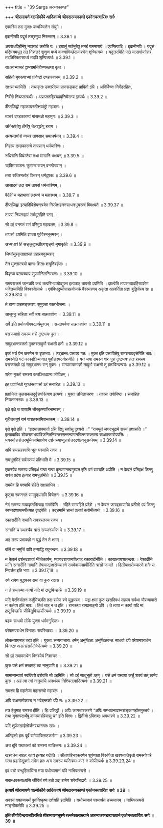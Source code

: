 +++
title = "39 Sarga अरण्यकाण्डः"

+++
**श्रीरामायणे वाल्मीकीये आदिकाव्ये श्रीमदारण्यकाण्डे एकोनचत्वारिंशः सर्गः**

एवमस्मि तदा मुक्तः कथञ्चित्तेन संयुगे ।

इदानीमपि यद्वृतं तच्छृणुष्व निरुत्तरम् ॥ 3.39.1 ॥

अपराधविहीनेषु नापराधं करोति यः । दयालुं सर्वभूतेषु तमहं राममाश्रये ॥ एवमित्यादि । इदानीमपि । यद्वृत्तं मद्विषयमभूत् तत् निरुत्तरं शृणुष्व मध्ये वाक्याविच्छेदाकरणेन शृण्वित्यर्थः । यदुत्तरमिति पाठे यत्सर्वान्तोत्तरं तदतिरिक्तासाध्यं तदपि शृण्वित्यर्थः ॥ 3.39.1 ॥

राक्षसाभ्यामहं द्वाभ्यामनिर्विण्णस्तथा कृतः ।

सहितो मृगरूपाभ्यां प्रविष्टो दण्डकावनम् ॥ 3.39.2 ॥

राक्षसाभ्यामिति । तथाकृतः उक्तरीत्या प्राणसङ्कटं प्रापितो ऽपि । अनिर्विण्णः निर्वेदरहितः,

निर्वेदो निष्फलत्वधीः । अप्राप्ततद्विषयप्रवृत्तिवैराग्य इत्यर्थः ॥ 3.39.2 ॥

दीप्तजिह्वो महाकायस्तीक्ष्णदंष्ट्रो महाबलः ।

व्यचरं दण्डकारण्यं मांसभक्षो महामृगः ॥ 3.39.3 ॥

अग्निहोत्रेषु तीर्थेषु चैत्यवृक्षेषु रावण ।

अत्यन्तघोरो व्यचरं तापसान् सम्प्रधर्षयन् ॥ 3.39.4 ॥

निहत्य दण्डकारण्ये तापसान् धर्मचारिणः ।

रुधिराणि पिबंस्तेषां तथा मांसानि भक्षयन् ॥ 3.39.5 ॥

ऋषिमांसाशनः क्रूरस्त्रासयन् वनगोचरान् ।

तथा रुधिरमत्तोहं विचरन् धर्मदूषकः ॥ 3.39.6 ॥

आसादयं तदा रामं तापसं धर्मचारिणम् ।

वैदेहीं च महाभागां लक्ष्मणं च महारथम् ॥ 3.39.7 ॥

दीप्तजिह्वा इत्यादिविशेषणत्रयेण निरपेक्षहननसाधनभूयस्त्वं विवक्ष्यते ॥ 3.39.37 ॥

तापसं नियताहारं सर्वभूतहिते रतम् ।

सो ऽहं वनगतं रामं परिभूय महाबलम् ॥ 3.39.8 ॥

तापसो ऽयमिति ज्ञात्वा पूर्ववैरमनुस्मरन् ।

अभ्यधावं हि सङ्क्रुद्धस्तीक्ष्णशृङ्गो मृगाकृतिः ॥ 3.39.9 ॥

जिघांसुरकृतप्रज्ञस्तं प्रहारमनुस्मरन् ।

तेन मुक्तास्त्रयो बाणाः शिताः शत्रुनिबर्हणाः ।

विकृष्य बलवच्चापं सुपर्णानिलनिस्वनाः ॥ 3.39.10 ॥

रामपराक्रमं जानन्नपि कथं तत्परिभवायोद्युक्त इत्यत्राह तापसो ऽयमिति । ज्ञात्वेति तापसत्वादहिंसापरेण भवितव्यमिति विश्वस्येत्यर्थः । एवंविधदुर्व्यापारप्रयोजकं वैरस्मरणम् अकृता अप्रवर्तिता प्रज्ञा बुद्धिर्यस्य सः ॥ 3.39.810 ॥

ते बाणा वज्रसङ्काशाः सुमुक्ता रक्तभोजनाः ।

आजुग्मुः सहिताः सर्वे त्रयः सन्नतपर्वणः ॥ 3.39.11 ॥

सर्वे इति प्रयोगयौगपद्यार्थमुक्तम् । सन्नतपर्वणः सन्नतपर्वाणः ॥ 3.39.11 ॥

पराक्रमज्ञो रामस्य शरो दृष्टभयः पुरा ।

समुद्भ्रान्तस्ततो मुक्तस्तावुभौ राक्षसौ हतौ ॥ 3.39.12 ॥

दृष्टं भयं येन करणेन स दृष्टभयः । उद्भ्रान्तः पलाय्य गतः । मुक्त इति पलायितेषु रामशराप्रवृत्तेरिति भावः । रामस्येति पदं काकाक्षिन्यायात् पूर्वोत्तरपदयोरन्वेति । यतः मया रामस्य शरः पुरा दृष्टभयः ततः रामस्य पराक्रमज्ञो ऽहं समुद्भ्रान्तः सन् मुक्तः । रामपराक्रमाज्ञौ तावुभौ राक्षसौ तु हतावित्यन्वयः ॥ 3.39.12 ॥

शरेण मुक्तो रामस्य कथञ्चित्प्राप्य जीवितम् ।

इह प्रव्राजितो युक्तस्तापसो ऽहं समाहितः ॥ 3.39.13 ॥

प्रव्राजितः कृतसकलदुर्वृत्तपरित्याग इत्यर्थः । युक्तः उचिताचरणः । तापसः तपोनिष्ठः । समाहितः नियतमनस्कः ॥ 3.39.13 ॥

वृक्षे वृक्षे च पश्यामि चीरकृष्णाजिनाम्बरम् ।

गृहीतधनुषं रामं पाशहस्तमिवान्तकम् ॥ 3.39.14 ॥

वृक्षे वृक्षे इति । “हृदयान्नापयातो ऽसि दिक्षु सर्वासु दृश्यसे ।” “रामभूतं जगदभूद्रामे राज्यं प्रशासति ।” इत्यादाविव शोकरागभयादिजनितनिरन्तरसन्तन्यमानचिन्तासक्तस्य साक्षात्कारोपपत्तिः । भयस्योत्तरोत्तरभूमिकाभिप्रायेण दर्शनस्याप्युत्तरोत्तरदशेत्यनुसन्धेयम् ॥ 3.39.14 ॥

अपि रामसहस्राणि भूतः पश्यामि रावण ।

रामभूतमिदं सर्वमरण्यं प्रतिभाति मे ॥ 3.39.15 ॥

एकस्यैव रामस्य प्रतिवृक्षं गत्वा गत्वा दृश्यमानत्वमुच्यत इति भ्रमं वारयति अपीति । न केवलं प्रतिवृक्षं किन्तु सर्वत्र प्रदेश इत्याह रामभूतमिति ॥ 3.39.15 ॥

राममेव हि पश्यामि रहिते राक्षसाधिप ।

दृष्ट्वा स्वप्नगतं राममुद्भ्रमामि विचेतनः ॥ 3.39.16 ॥

नेदं रामस्य मायाकृतमित्याह राममेवेति । रहिते रामरहिते प्रदेशे । न केवलं जाग्रद्दशायामेव प्रतीतो ऽयं किन्तु स्वप्नदशायामपीत्याह दृष्ट्वेति । उद्भ्रमामि भ्रान्तं प्रलापं करोमीत्यर्थः ॥ 3.39.16 ॥

रकारादीनि नामानि रामत्रस्तस्य रावण ।

रत्नानि च रथाश्चैव त्रासं सञ्जनयन्ति मे ॥ 3.39.17 ॥

अहं तस्य प्रभावज्ञो न युद्धं तेन ते क्षमम् ।

बलिं वा नमुचिं वापि हन्याद्धि रघुनन्दनः ॥ 3.39.18 ॥

न केवलं दर्शनदशायां भीतिकार्यम्, श्रवणदशायामपीत्याह रकारादीनीति । कारप्रत्ययश्छान्दसः । रेफादीनि यानि रत्नादीनि नामानि तेषामाद्याक्षरोच्चारणे राममेवायमब्रवीदिति त्रासो जायते । द्वितीयाक्षरोच्चारणे शनैः स निवर्तत इति भावः ॥ 3.39.17,18 ॥

रणे रामेण युद्ध्यस्व क्षमां वा कुरु राक्षस ।

न ते रामकथा कार्या यदि मां द्रष्टुमिच्छसि ॥ 3.39.19 ॥

यदि वैरनिर्यातनं कर्तुमिच्छसि तदा रामेण रणे युद्ध्यस्व । यद्वा क्षमां कुरु खरादिवधं सहस्व सर्वथा चौरव्यापारो न कर्तव्य इति भावः । हितं चाह न त इति । रामकथा रामप्रसङ्गो ऽपि । ते त्वया न कार्या यदि मां द्रष्टुमिच्छसि जीवितुमिच्छसीत्यर्थः ॥ 3.39.19 ॥

बहवः साधवो लोके युक्ता धर्ममनुष्ठिताः ।

परेषामपराधेन विनष्टाः सपरिच्छदाः ॥ 3.39.20 ॥

लोकन्यायमाह बहव इति । युक्ताः सम्यगाचाराः धर्मम् अनुष्ठिताः अनुष्ठितवन्तः साधवो ऽपि परेषामपराधेन विनष्टाः असत्संसर्गदोषेणेत्यर्थः ॥ 3.39.20 ॥

सो ऽहं तवापराधेन विनश्येयं निशाचर ।

कुरु यत्ते क्षमं तत्त्वमहं त्वा नानुयामि ह ॥ 3.39.21 ॥

सामान्यन्यायं स्वविषये दर्शयति सो ऽहमिति । सो ऽहं साधुभूतो ऽहम् । यत्ते क्षमं यत्त्वया कर्तुं शक्यं तत् त्वमेव कुरु । अहं त्वा त्वां नानुयामि अनर्थस्य निश्चितत्वादित्यर्थः ॥ 3.39.21 ॥

रामश्च हि महातेजा महासत्त्वो महाबलः ।

अपि राक्षसलोकस्य न भवेदन्तको ऽपि सः ॥ 3.39.22 ॥

तत्र हेतुमाह रामश्च हीति । हिः प्रसिद्धौ । अपिः कामचारकरणे “अपिः सम्भावनाप्रश्नशङ्कागर्हासमु़च्चये । तथा युक्तपदार्थेषु कामचारप्रियासु च” इति विश्वः । द्वितीयो ऽपिशब्दः अवधारणे ॥ 3.39.22 ॥

यदि शूर्पणखाहेतोर्जनस्थानगतः खरः ।

अतिवृत्तो हतः पूर्वं रामेणाक्लिष्टकर्मणा ॥ 3.39.23 ॥

अत्र ब्रूबि यथातत्त्वं को रामस्य व्यतिक्रमः ॥ 3.39.24 ॥

खरवधेन नाग्रहः कार्य इत्याह यदीति । सीतापरिभवकरणेन शूर्पणखा विरूपिता खरश्चातिवृत्तो रामस्योपरि गत्वा प्रहारोद्युक्तो रामेण हतः अत्र रामस्य व्यतिक्रमः कः? न कोपीत्यर्थः ॥ 3.39.23,24 ॥

इदं वचो बन्धुहितार्थिना मया यथोच्यमानं यदि नाभिपत्स्यसे ।

सबान्धवस्त्यक्ष्यसि जीवितं रणे हतो ऽद्य रामेण शरैरजिह्मगैः ॥ 3.39.25 ॥

**इत्यार्षे श्रीरामायणे वाल्मीकीये आदिकाव्ये श्रीमदारण्यकाण्डे एकोनचत्वारिंशः सर्गः ॥ 39 ॥**

अवश्यं वक्तव्यमर्थं पुनर्निष्कृष्य दर्शयति इदमिति । यथोच्यमानं परमार्थत उच्यमानम् । नाभिपत्स्यसे नाङ्गीकरोषि ॥ 3.39.25 ॥

**इति श्रीगोविन्दराजविरचिते श्रीरामायणभूषणे रत्नमेखलाख्याने आरण्यकाण्डव्याख्याने एकोनचत्वारिंशः सर्गः ॥ 39 ॥**
